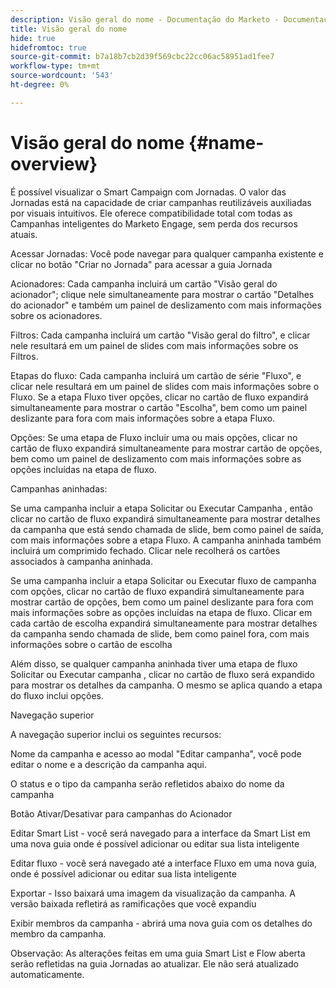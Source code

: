 ```yaml
---
description: Visão geral do nome - Documentação do Marketo - Documentação do produto
title: Visão geral do nome
hide: true
hidefromtoc: true
source-git-commit: b7a18b7cb2d39f569cbc22cc06ac58951ad1fee7
workflow-type: tm+mt
source-wordcount: '543'
ht-degree: 0%

---
```


# Visão geral do nome {#name-overview}

É possível visualizar o Smart Campaign com Jornadas. O valor das Jornadas está na capacidade de criar campanhas reutilizáveis auxiliadas por visuais intuitivos. Ele oferece compatibilidade total com todas as Campanhas inteligentes do Marketo Engage, sem perda dos recursos atuais.

Acessar Jornadas: Você pode navegar para qualquer campanha existente e clicar no botão &quot;Criar no Jornada&quot; para acessar a guia Jornada

Acionadores: Cada campanha incluirá um cartão &quot;Visão geral do acionador&quot;; clique nele simultaneamente para mostrar o cartão &quot;Detalhes do acionador&quot; e também um painel de deslizamento com mais informações sobre os acionadores.

Filtros: Cada campanha incluirá um cartão &quot;Visão geral do filtro&quot;, e clicar nele resultará em um painel de slides com mais informações sobre os Filtros.

Etapas do fluxo: Cada campanha incluirá um cartão de série &quot;Fluxo&quot;, e clicar nele resultará em um painel de slides com mais informações sobre o Fluxo. Se a etapa Fluxo tiver opções, clicar no cartão de fluxo expandirá simultaneamente para mostrar o cartão &quot;Escolha&quot;, bem como um painel deslizante para fora com mais informações sobre a etapa Fluxo.

Opções: Se uma etapa de Fluxo incluir uma ou mais opções, clicar no cartão de fluxo expandirá simultaneamente para mostrar cartão de opções, bem como um painel de deslizamento com mais informações sobre as opções incluídas na etapa de fluxo.

Campanhas aninhadas:

Se uma campanha incluir a etapa Solicitar ou Executar Campanha , então clicar no cartão de fluxo expandirá simultaneamente para mostrar detalhes da campanha que está sendo chamada de slide, bem como painel de saída, com mais informações sobre a etapa Fluxo. A campanha aninhada também incluirá um comprimido fechado. Clicar nele recolherá os cartões associados à campanha aninhada.

Se uma campanha incluir a etapa Solicitar ou Executar fluxo de campanha com opções, clicar no cartão de fluxo expandirá simultaneamente para mostrar cartão de opções, bem como um painel deslizante para fora com mais informações sobre as opções incluídas na etapa de fluxo. Clicar em cada cartão de escolha expandirá simultaneamente para mostrar detalhes da campanha sendo chamada de slide, bem como painel fora, com mais informações sobre o cartão de escolha

Além disso, se qualquer campanha aninhada tiver uma etapa de fluxo Solicitar ou Executar campanha , clicar no cartão de fluxo será expandido para mostrar os detalhes da campanha. O mesmo se aplica quando a etapa do fluxo inclui opções.

Navegação superior

A navegação superior inclui os seguintes recursos:

Nome da campanha e acesso ao modal &quot;Editar campanha&quot;, você pode editar o nome e a descrição da campanha aqui.

O status e o tipo da campanha serão refletidos abaixo do nome da campanha

Botão Ativar/Desativar para campanhas do Acionador

Editar Smart List - você será navegado para a interface da Smart List em uma nova guia onde é possível adicionar ou editar sua lista inteligente

Editar fluxo - você será navegado até a interface Fluxo em uma nova guia, onde é possível adicionar ou editar sua lista inteligente

Exportar - Isso baixará uma imagem da visualização da campanha. A versão baixada refletirá as ramificações que você expandiu

Exibir membros da campanha - abrirá uma nova guia com os detalhes do membro da campanha.

Observação: As alterações feitas em uma guia Smart List e Flow aberta serão refletidas na guia Jornadas ao atualizar. Ele não será atualizado automaticamente.
